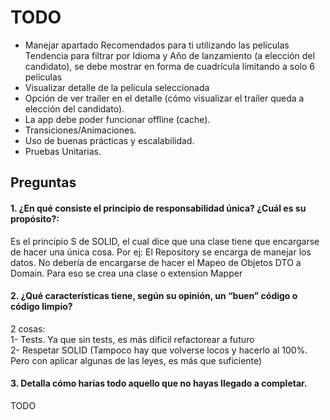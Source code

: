 # TODO

- Manejar apartado Recomendados para ti utilizando las películas Tendencia para filtrar por Idioma y Año de lanzamiento (a elección del candidato), se debe mostrar en forma de cuadrícula limitando a solo 6 películas  
- Visualizar detalle de la película seleccionada  
- Opción de ver trailer en el detalle (cómo visualizar el trailer queda a elección del candidato).  
- La app debe poder funcionar offline (cache).  
- Transiciones/Animaciones.  
- Uso de buenas prácticas y escalabilidad.  
- Pruebas Unitarias.  

## Preguntas

#### 1. ¿En qué consiste el principio de responsabilidad única? ¿Cuál es su propósito?:
Es el principio S de SOLID, el cual dice que una clase tiene que encargarse de hacer una única cosa. Por ej:
El Repository se encarga de manejar los datos. No debería de encargarse de hacer el Mapeo de Objetos DTO a Domain. Para eso se crea una clase o extension Mapper

#### 2. ¿Qué características tiene, según su opinión, un “buen” código o código limpio?
2 cosas:  
1- Tests. Ya que sin tests, es más dificil refactorear a futuro  
2- Respetar SOLID (Tampoco hay que volverse locos y hacerlo al 100%. Pero con aplicar algunas de las leyes, es más que suficiente)

#### 3. Detalla cómo harías todo aquello que no hayas llegado a completar. 
TODO
